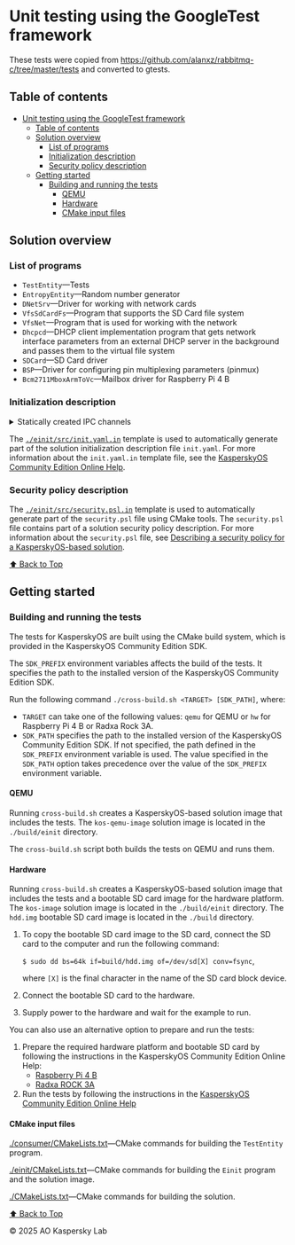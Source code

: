 # Unit testing using the GoogleTest framework

These tests were copied from https://github.com/alanxz/rabbitmq-c/tree/master/tests and converted to
gtests.

## Table of contents
- [Unit testing using the GoogleTest framework](#unit-testing-using-the-googletest-framework)
  - [Table of contents](#table-of-contents)
  - [Solution overview](#solution-overview)
    - [List of programs](#list-of-programs)
    - [Initialization description](#initialization-description)
    - [Security policy description](#security-policy-description)
  - [Getting started](#getting-started)
    - [Building and running the tests](#building-and-running-the-tests)
      - [QEMU](#qemu)
      - [Hardware](#hardware)
      - [CMake input files](#cmake-input-files)

## Solution overview

### List of programs

* `TestEntity`—Tests
* `EntropyEntity`—Random number generator
* `DNetSrv`—Driver for working with network cards
* `VfsSdCardFs`—Program that supports the SD Card file system
* `VfsNet`—Program that is used for working with the network
* `Dhcpcd`—DHCP client implementation program that gets network interface parameters from an external
DHCP server in the background and passes them to the virtual file system
* `SDCard`—SD Card driver
* `BSP`—Driver for configuring pin multiplexing parameters (pinmux)
* `Bcm2711MboxArmToVc`—Mailbox driver for Raspberry Pi 4 B

### Initialization description

<details><summary>Statically created IPC channels</summary>

* `amqp.TestEntity` → `kl.VfsSdCardFs`
* `amqp.Consumer` → `kl.VfsNet`
* `kl.VfsNet` → `kl.EntropyEntity`
* `kl.VfsNet` → `kl.drivers.DNetSrv`
* `kl.rump.Dhcpcd` → `kl.VfsSdCardFs`
* `kl.rump.Dhcpcd` → `kl.VfsNet`
* `kl.VfsSdCardFs` → `kl.drivers.SDCard`
* `kl.VfsSdCardFs` → `kl.EntropyEntity`
* `kl.drivers.DNetSrv` → `kl.drivers.Bcm2711MboxArmToVc`
* `kl.drivers.SDCard` → `kl.drivers.BSP`

</details>

The [`./einit/src/init.yaml.in`](einit/src/init.yaml.in) template is used to automatically generate
part of the solution initialization description file `init.yaml`. For more information about the
`init.yaml.in` template file, see the
[KasperskyOS Community Edition Online Help](https://click.kaspersky.com/?hl=en-us&link=online_help&pid=kos&version=1.3&customization=KCE&helpid=cmake_yaml_templates).

### Security policy description

The [`./einit/src/security.psl.in`](einit/src/security.psl.in) template is used to automatically
generate part of the `security.psl` file using CMake tools. The `security.psl` file contains part of
a solution security policy description. For more information about the `security.psl` file, see
[Describing a security policy for a KasperskyOS-based solution](https://click.kaspersky.com/?hl=en-us&link=online_help&pid=kos&version=1.3&customization=KCE&helpid=ssp_descr).

[⬆ Back to Top](#Table-of-contents)

## Getting started

### Building and running the tests

The tests for KasperskyOS are built using the CMake build system, which is provided in the KasperskyOS
Community Edition SDK.

The `SDK_PREFIX` environment variables affects the build of the tests. It specifies the path to
the installed version of the KasperskyOS Community Edition SDK.

Run the following command `./cross-build.sh <TARGET> [SDK_PATH]`, where:

* `TARGET` can take one of the following values: `qemu` for QEMU or `hw` for Raspberry Pi 4 B or Radxa Rock 3A.
* `SDK_PATH` specifies the path to the installed version of the KasperskyOS Community Edition SDK.
If not specified, the path defined in the `SDK_PREFIX` environment variable is used. The value
specified in the `SDK_PATH` option takes precedence over the value of the `SDK_PREFIX` environment variable.

#### QEMU

Running `cross-build.sh` creates a KasperskyOS-based solution image that includes the tests.
The `kos-qemu-image` solution image is located in the `./build/einit` directory.

The `cross-build.sh` script both builds the tests on QEMU and runs them.

#### Hardware

Running `cross-build.sh` creates a KasperskyOS-based solution image that includes the tests and
a bootable SD card image for the hardware platform. The `kos-image` solution image is located in the
`./build/einit` directory. The `hdd.img` bootable SD card image is located in the `./build`
directory.

1. To copy the bootable SD card image to the SD card, connect the SD card to the computer and
run the following command:

   `$ sudo dd bs=64k if=build/hdd.img of=/dev/sd[X] conv=fsync`,

   where `[X]` is the final character in the name of the SD card block device.

1. Connect the bootable SD card to the hardware.
1. Supply power to the hardware and wait for the example to run.

You can also use an alternative option to prepare and run the tests:

1. Prepare the required hardware platform and bootable SD card by following the instructions in the KasperskyOS Community Edition Online Help:
    * [Raspberry Pi 4 B](https://click.kaspersky.com/?hl=en-us&link=online_help&pid=kos&version=1.3&customization=KCE&helpid=preparing_sd_card_rpi)
    * [Radxa ROCK 3A](https://click.kaspersky.com/?hl=en-us&link=online_help&pid=kos&version=1.3&customization=KCE&helpid=preparing_sd_card_radxa)
1. Run the tests by following the instructions in the
[KasperskyOS Community Edition Online Help](https://click.kaspersky.com/?hl=en-us&link=online_help&pid=kos&version=1.3&customization=KCE&helpid=running_sample_programs_rpi)

#### CMake input files

[./consumer/CMakeLists.txt](tests/CMakeLists.txt)—CMake commands for building the `TestEntity` program.

[./einit/CMakeLists.txt](einit/CMakeLists.txt)—CMake commands for building the `Einit` program and
the solution image.

[./CMakeLists.txt](CMakeLists.txt)—CMake commands for building the solution.

[⬆ Back to Top](#Table-of-contents)

© 2025 AO Kaspersky Lab

